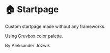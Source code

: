 # 🏠 Startpage

Custom startpage made without any frameworks.

Using Gruvbox color palette.

By Aleksander Jóźwik